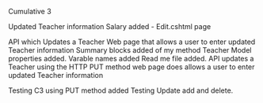 Cumulative 3

Updated Teacher information
Salary
added - Edit.cshtml page

API which Updates a Teacher
Web page that allows a user to enter updated Teacher information
Summary blocks added of my method
Teacher Model properties added.
Varable names added
Read me file added.
API  updates a Teacher using the HTTP PUT method
web page does allows a user to enter updated Teacher information

Testing C3 using PUT method added
Testing 
Update add and delete.

